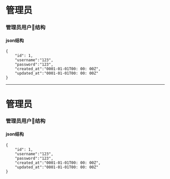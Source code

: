 # 管理员


### 管理员用户结构

#### json结构
```
{
    "id": 1,
    "username":"123",
    "password":"123",
    "created_at":"0001-01-01T00: 00: 00Z",
    "updated_at":"0001-01-01T00: 00: 00Z"
}
```
---

# 管理员


### 管理员用户结构

#### json结构
```
{
    "id": 1,
    "username":"123",
    "password":"123",
    "created_at":"0001-01-01T00: 00: 00Z",
    "updated_at":"0001-01-01T00: 00: 00Z"
}
```